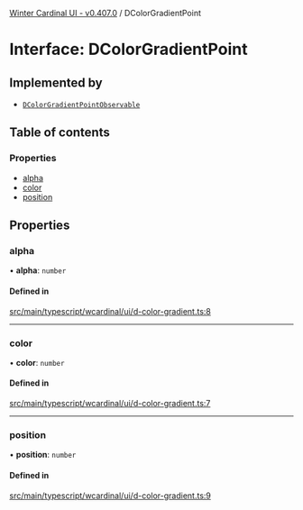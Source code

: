 [Winter Cardinal UI - v0.407.0](../index.md) / DColorGradientPoint

# Interface: DColorGradientPoint

## Implemented by

- [`DColorGradientPointObservable`](../classes/DColorGradientPointObservable.md)

## Table of contents

### Properties

- [alpha](DColorGradientPoint.md#alpha)
- [color](DColorGradientPoint.md#color)
- [position](DColorGradientPoint.md#position)

## Properties

### alpha

• **alpha**: `number`

#### Defined in

[src/main/typescript/wcardinal/ui/d-color-gradient.ts:8](https://github.com/winter-cardinal/winter-cardinal-ui/blob/v0.407.0/src/main/typescript/wcardinal/ui/d-color-gradient.ts#L8)

___

### color

• **color**: `number`

#### Defined in

[src/main/typescript/wcardinal/ui/d-color-gradient.ts:7](https://github.com/winter-cardinal/winter-cardinal-ui/blob/v0.407.0/src/main/typescript/wcardinal/ui/d-color-gradient.ts#L7)

___

### position

• **position**: `number`

#### Defined in

[src/main/typescript/wcardinal/ui/d-color-gradient.ts:9](https://github.com/winter-cardinal/winter-cardinal-ui/blob/v0.407.0/src/main/typescript/wcardinal/ui/d-color-gradient.ts#L9)
